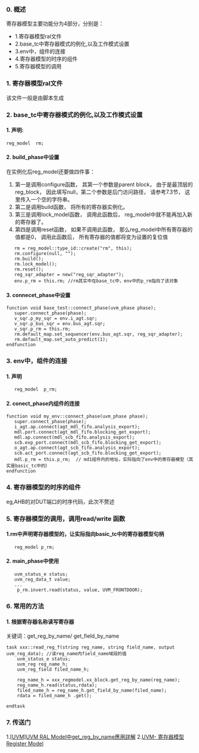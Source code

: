 ### 0. 概述
   寄存器模型主要功能分为4部分，分别是：
-  1.寄存器模型ral文件
-  2.base_tc中寄存器模式的例化,以及工作模式设置
-  3.env中，组件的连接
-  4.寄存器模型的时序的组件
-  5.寄存器模型的调用
   
### 1.    寄存器模型ral文件
该文件一般是由脚本生成
### 2.   base_tc中寄存器模式的例化,以及工作模式设置
#### 1. 声明:
~~~
reg_model  rm;
~~~

#### 2. build_phase中设置
在实例化后reg_model还要做四件事： 
1. 第一是调用configure函数， 其第一个参数是parent block， 由于是最顶层的reg_block， 因此填写null，第二个参数是后门访问路径， 请参考7.3节， 这里传入一个空的字符串。
2. 第二是调用build函数， 将所有的寄存器实例化。
3. 第三是调用lock_model函数， 调用此函数后， reg_model中就不能再加入新的寄存器了。
4. 第四是调用reset函数， 如果不调用此函数， 那么reg_model中所有寄存器的值都是0， 调用此函数后， 所有寄存器的值都将变为设置的复位值
~~~
   rm = reg_model::type_id::create("rm", this);
   rm.configure(null, "");
   rm.build();
   rm.lock_model();
   rm.reset();
   reg_sqr_adapter = new("reg_sqr_adapter");
   env.p_rm = this.rm; //rm其实中在base_tc中，env中的p_rm指向了该对象
~~~




#### 3. connecet_phase中设置
~~~
function void base_test::connect_phase(uvm_phase phase);
   super.connect_phase(phase);
   v_sqr.p_my_sqr = env.i_agt.sqr;
   v_sqr.p_bus_sqr = env.bus_agt.sqr;
   v_sqr.p_rm = this.rm;
   rm.default_map.set_sequencer(env.bus_agt.sqr, reg_sqr_adapter);
   rm.default_map.set_auto_predict(1);
endfunction
~~~

### 3.    env中，组件的连接
#### 1. 声明
~~~
   reg_model  p_rm;
~~~

#### 2. conect_phase内组件的连接
~~~
function void my_env::connect_phase(uvm_phase phase);
   super.connect_phase(phase);
   i_agt.ap.connect(agt_mdl_fifo.analysis_export);
   mdl.port.connect(agt_mdl_fifo.blocking_get_export);
   mdl.ap.connect(mdl_scb_fifo.analysis_export);
   scb.exp_port.connect(mdl_scb_fifo.blocking_get_export);
   o_agt.ap.connect(agt_scb_fifo.analysis_export);
   scb.act_port.connect(agt_scb_fifo.blocking_get_export); 
   mdl.p_rm = this.p_rm;  // md1组件内的地址，实际指向了env中的寄存器模型（其实是basic_tc中的）
endfunction
~~~
### 4.    寄存器模型的时序的组件
eg,AHB的对DUT端口的时序代码，此次不赘述

### 5.    寄存器模型的调用，调用read/write 函数
#### 1.rm中声明寄存器模型的，让实际指向basic_tc中的寄存器模型句柄
~~~
   reg_model p_rm;
~~~

#### 2. main_phase中使用
~~~
   uvm_status_e status;
   uvm_reg_data_t value;  
   ...
    p_rm.invert.read(status, value, UVM_FRONTDOOR);
~~~

### 6.    常用的方法
#### 1. 根据寄存器名称读写寄存器
关键词：get_reg_by_name/ get_field_by_name
~~~
task xxx::read_reg_f(string reg_name, string field_name, output uvm_reg_data); //读reg_name内field_name域段的值
    uvm_status_e status;
    uvm_reg reg_name_h;
    uvm_reg_field filed_name_h;

    reg_name_h = xxx_regmodel.xx_block.get_reg_by_name(reg_name);
    reg_name_h.read(status,rdata);
    filed_name_h = reg_name_h.get_field_by_name(filed_name);
    rdata = filed_name_h .get();

endtask
~~~

### 7. 传送门
1.[[UVM]UVM RAL Model中get_reg_by_name應用詳解](https://blog.csdn.net/gsjthxy/article/details/105518782)
2.[UVM- 寄存器模型 Register Model](https://blog.csdn.net/weixin_43830240/article/details/111302866)

